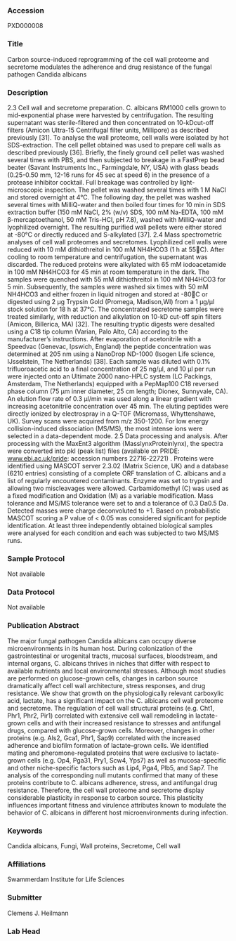 ### Accession
PXD000008

### Title
Carbon source-induced reprogramming of the cell wall proteome  and secretome modulates the adherence and drug resistance  of the fungal pathogen Candida albicans

### Description
2.3  Cell wall and secretome preparation.  C. albicans RM1000 cells grown to mid-exponential phase were harvested by centrifugation.  The resulting supernatant was sterile-filtered and then concentrated on 10-kDcut-off filters (Amicon Ultra-15 Centrifugal filter units, Millipore) as described previously [31].  To analyse the wall proteome, cell walls were isolated by hot SDS-extraction.  The cell pellet obtained was used to prepare cell walls as described previously [36].  Briefly, the finely ground cell pellet was washed several times with PBS, and then subjected to breakage in a FastPrep bead beater (Savant Instruments Inc., Farmingdale, NY, USA) with glass beads (0.25-0.50 mm, 12-16 runs for 45 sec at speed 6) in the presence of a protease inhibitor cocktail.  Full breakage was controlled by light-microscopic inspection.  The pellet was washed several times with 1 M NaCl and stored overnight at 4°C.  The following day, the pellet was washed several times with MilliQ-water and then boiled four times for 10 min in SDS extraction buffer (150 mM NaCl, 2% (w/v) SDS, 100 mM Na-EDTA, 100 mM β-mercaptoethanol, 50 mM Tris-HCl, pH 7.8), washed with MilliQ-water and lyophilized overnight.  The resulting purified wall pellets were either stored at -80°C or directly reduced and S-alkylated [37].  2.4  Mass spectrometric analyses of cell wall proteomes and secretomes.  Lyophilized cell walls were reduced with 10 mM dithiothreitol in 100 mM NH4HCO3 (1 h at 55C).  After cooling to room temperature and centrifugation, the supernatant was discarded.  The reduced proteins were alkylated with 65 mM iodoacetamide in 100 mM NH4HCO3 for 45 min at room temperature in the dark.  The samples were quenched with 55 mM dithiothreitol in 100 mM NH4HCO3 for 5 min.  Subsequently, the samples were washed six times with 50 mM NH4HCO3 and either frozen in liquid nitrogen and stored at -80C or digested using 2 µg Trypsin Gold (Promega, Madison,WI) from a 1 µg/µl stock solution for 18 h at 37°C.  The concentrated secretome samples were treated similarly, with reduction and alkylation on 10-kD cut-off spin filters (Amicon, Billerica, MA) [32]. The resulting tryptic digests were desalted using a C18 tip column (Varian, Palo Alto, CA) according to the manufacturer’s instructions. After evaporation of acetonitrile with a Speedvac (Genevac, Ipswich, England) the peptide concentration was determined at 205 nm using a NanoDrop ND-1000 (Isogen Life science, IJsselstein, The Netherlands) [38].  Each sample was diluted with 0.1% trifluoroacetic acid to a final concentration of 25 ng/µl, and 10 µl per run were injected onto an Ultimate 2000 nano-HPLC system (LC Packings, Amsterdam, The Netherlands) equipped with a PepMap100 C18 reversed phase column (75 µm inner diameter, 25 cm length; Dionex, Sunnyvale, CA).  An elution flow rate of 0.3 µl/min was used along a linear gradient with increasing acetonitrile concentration over 45 min.  The eluting peptides were directly ionized by electrospray in a Q-TOF (Micromass, Whyttenshawe, UK).  Survey scans were acquired from m/z 350-1200. For low energy collision-induced dissociation (MS/MS), the most intense ions were selected in a data-dependent mode.  2.5  Data processing and analysis.  After processing with the MaxEnt3 algorithm (MasslynxProteinlynx), the spectra were converted into pkl (peak list) files (available on PRIDE: www.ebi.ac.uk/pride: accession numbers 22716-22721) .  Proteins were identified using MASCOT server 2.3.02 (Matrix Science, UK) and a database (6210 entries) consisting of a complete ORF translation of C. albicans and a list of regularly encountered contaminants. Enzyme was set to trypsin and allowing two miscleavages were allowed. Carbamidomethyl (C) was used as a fixed modification and Oxidation (M) as a variable modification. Mass tolerance and MS/MS tolerance were set to  and a tolerance of 0.3 Da0.5 Da. Detected masses were charge deconvoluted to +1.  Based on probabilistic MASCOT scoring a P value of < 0.05 was considered significant for peptide identification.  At least three independently obtained biological samples were analysed for each condition and each was subjected to two MS/MS runs.

### Sample Protocol
Not available

### Data Protocol
Not available

### Publication Abstract
The major fungal pathogen Candida albicans can occupy diverse microenvironments in its human host. During colonization of the gastrointestinal or urogenital tracts, mucosal surfaces, bloodstream, and internal organs, C. albicans thrives in niches that differ with respect to available nutrients and local environmental stresses. Although most studies are performed on glucose-grown cells, changes in carbon source dramatically affect cell wall architecture, stress responses, and drug resistance. We show that growth on the physiologically relevant carboxylic acid, lactate, has a significant impact on the C. albicans cell wall proteome and secretome. The regulation of cell wall structural proteins (e.g. Cht1, Phr1, Phr2, Pir1) correlated with extensive cell wall remodeling in lactate-grown cells and with their increased resistance to stresses and antifungal drugs, compared with glucose-grown cells. Moreover, changes in other proteins (e.g. Als2, Gca1, Phr1, Sap9) correlated with the increased adherence and biofilm formation of lactate-grown cells. We identified mating and pheromone-regulated proteins that were exclusive to lactate-grown cells (e.g. Op4, Pga31, Pry1, Scw4, Yps7) as well as mucosa-specific and other niche-specific factors such as Lip4, Pga4, Plb5, and Sap7. The analysis of the corresponding null mutants confirmed that many of these proteins contribute to C. albicans adherence, stress, and antifungal drug resistance. Therefore, the cell wall proteome and secretome display considerable plasticity in response to carbon source. This plasticity influences important fitness and virulence attributes known to modulate the behavior of C. albicans in different host microenvironments during infection.

### Keywords
Candida albicans, Fungi, Wall proteins, Secretome, Cell wall

### Affiliations
Swammerdam Institute for Life Sciences

### Submitter
Clemens J. Heilmann

### Lab Head


